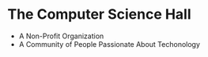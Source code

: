 # The Computer Science Hall
* A Non-Profit Organization
* A Community of People Passionate About Techonology
